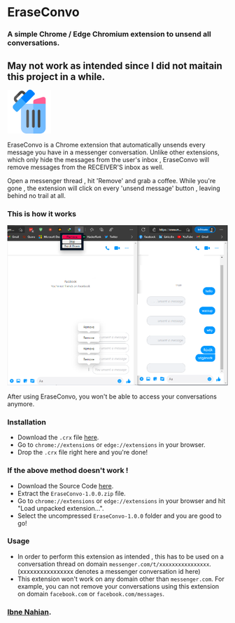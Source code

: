 # EraseConvo
### A simple Chrome / Edge Chromium extension to unsend all conversations.

## May not work as intended since I did not maitain this project in a while.

<img src="/icon.png" alt="EraseConvo"  width="100"/>

EraseConvo is a Chrome extension that automatically unsends every message you have in a messenger conversation. Unlike other extensions, which only hide the messages from the user's inbox , EraseConvo will remove messages from the RECEIVER'S inbox as well. 

Open a messenger thread , hit 'Remove' and grab a coffee. While you're gone , the extension will click on every 'unsend message' button , leaving behind no trail at all.
### This is how it works

  <img src="./Screenshots/1.png" alt="EraseConvo"/>
  
After using EraseConvo, you won't be able to access your conversations anymore.



### Installation

- Download the ```.crx``` file [here](https://github.com/anomaly2009/EraseConvo/releases/tag/1.0.0).
- Go to ```chrome://extensions``` or ```edge://extensions``` in your browser.
- Drop the ```.crx``` file right here and you're done!

### If the above method doesn't work ! 

- Download the Source Code [here](https://github.com/anomaly2009/EraseConvo/releases/tag/1.0.0).
- Extract the ```EraseConvo-1.0.0.zip``` file.
- Go to ```chrome://extensions``` or ```edge://extensions``` in your browser and hit "Load unpacked extension...".
- Select the uncompressed ```EraseConvo-1.0.0``` folder and you are good to go!

### Usage
- In order to perform this extension as intended , this has to be used on a conversation thread on domain ```messenger.com/t/xxxxxxxxxxxxxxxx```. (xxxxxxxxxxxxxxxx denotes a messenger conversation id here)
- This extension won't work on any domain other than ```messenger.com```. For example, you can not remove your conversations using this extension on domain ```facebook.com``` or ```facebook.com/messages```.

### [Ibne Nahian](https://www.facebook.com/evilprince2009/).
